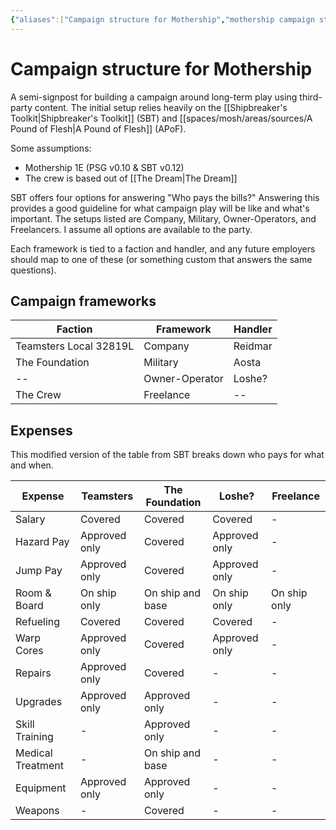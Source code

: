 ```yaml
---
{"aliases":["Campaign structure for Mothership","mothership campaign structure"],"date-created":"2023-04-14T00:04","date-modified":"2023-04-17T19:15","dg-publish":true,"linter-yaml-title-alias":"Campaign structure for Mothership","tags":["mosh"],"title":"Campaign structure for Mothership","permalink":"/spaces/mosh/support/a-campaign-structure-for-mothership/","dgPassFrontmatter":true}
---
```



# Campaign structure for Mothership

A semi-signpost for building a campaign around long-term play using third-party content. The initial setup relies heavily on the [[Shipbreaker's Toolkit\|Shipbreaker's Toolkit]] (SBT) and [[spaces/mosh/areas/sources/A Pound of Flesh\|A Pound of Flesh]] (APoF).

Some assumptions:

- Mothership 1E (PSG v0.10 & SBT v0.12)
- The crew is based out of [[The Dream\|The Dream]]

SBT offers four options for answering "Who pays the bills?" Answering this provides a good guideline for what campaign play will be like and what's important. The setups listed are Company, Military, Owner-Operators, and Freelancers. I assume all options are available to the party.

Each framework is tied to a faction and handler, and any future employers should map to one of these (or something custom that answers the same questions).

## Campaign frameworks

| Faction                | Framework      | Handler |
| ---------------------- | -------------- | ------- |
| Teamsters Local 32819L | Company        | Reidmar |
| The Foundation         | Military       | Aosta   |
| --                     | Owner-Operator | Loshe?   |
| The Crew               | Freelance      | --      |

## Expenses

This modified version of the table from SBT breaks down who pays for what and when.

| Expense           | Teamsters     | The Foundation   | Loshe?         | Freelance    |
| ----------------- | ------------- | ---------------- | ------------- | ------------ |
| Salary            | Covered       | Covered          | Covered       | -            |
| Hazard Pay        | Approved only | Covered          | Approved only | -            |
| Jump Pay          | Approved only | Covered          | Approved only | -            |
| Room & Board      | On ship only  | On ship and base | On ship only  | On ship only |
| Refueling         | Covered       | Covered          | Covered       | -            |
| Warp Cores        | Approved only | Covered          | Approved only | -            |
| Repairs           | Approved only | Covered          | -             | -            |
| Upgrades          | Approved only | Approved only    | -             | -            |
| Skill Training    | -             | Approved only    | -             | -            |
| Medical Treatment | -             | On ship and base | -             | -            |
| Equipment         | Approved only | Approved only    | -             | -            |
| Weapons           | -             | Covered          | -             | -            |
